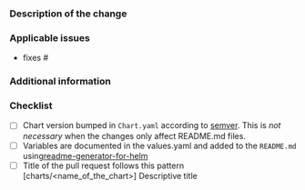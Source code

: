 <!--
 Thank you for contributing! Before you open the request please review the following guidelines and tips to help it be more easily integrated:

 - Describe what the change does.
 - Please run any tests that can exercise your modified code.
 - Please have an issue created and ready to be linked to the PR. 
 -->

### Description of the change

<!-- Describe what the change does. -->

### Applicable issues

<!-- Enter any applicable Issues here (You can reference an issue using #) -->
- fixes #

### Additional information

<!-- If there's anything else that's important and relevant to your pull request, mention that information here.-->

### Checklist

<!-- [Place an '[X]' (no spaces) in all applicable fields. Please remove unrelated fields.] -->

- [ ] Chart version bumped in `Chart.yaml` according to [semver](http://semver.org/). This is *not necessary* when the changes only affect README.md files.
- [ ] Variables are documented in the values.yaml and added to the `README.md` using[readme-generator-for-helm](https://github.com/bitnami-labs/readme-generator-for-helm)
- [ ] Title of the pull request follows this pattern [charts/<name_of_the_chart>] Descriptive title
